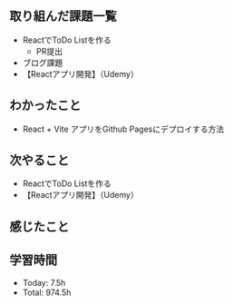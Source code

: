 ## 取り組んだ課題一覧
-  ReactでToDo Listを作る
    - PR提出
- ブログ課題
- 【Reactアプリ開発】（Udemy）
## わかったこと
- React + Vite アプリをGithub Pagesにデプロイする方法
## 次やること
- ReactでToDo Listを作る
- 【Reactアプリ開発】（Udemy）
## 感じたこと
## 学習時間
- Today: 7.5h
- Total: 974.5h